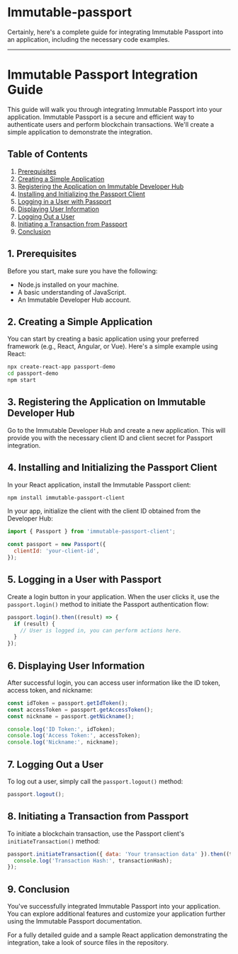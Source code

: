 # Immutable-passport
Certainly, here's a complete guide for integrating Immutable Passport into an application, including the necessary code examples.

---

# Immutable Passport Integration Guide

This guide will walk you through integrating Immutable Passport into your application. Immutable Passport is a secure and efficient way to authenticate users and perform blockchain transactions. We'll create a simple application to demonstrate the integration.

## Table of Contents
1. [Prerequisites](#prerequisites)
2. [Creating a Simple Application](#creating-a-simple-application)
3. [Registering the Application on Immutable Developer Hub](#registering-the-application)
4. [Installing and Initializing the Passport Client](#installing-and-initializing-passport)
5. [Logging in a User with Passport](#logging-in-a-user)
6. [Displaying User Information](#displaying-user-information)
7. [Logging Out a User](#logging-out-a-user)
8. [Initiating a Transaction from Passport](#initiating-transaction)
9. [Conclusion](#conclusion)

## 1. Prerequisites
Before you start, make sure you have the following:

- Node.js installed on your machine.
- A basic understanding of JavaScript.
- An Immutable Developer Hub account.

## 2. Creating a Simple Application
You can start by creating a basic application using your preferred framework (e.g., React, Angular, or Vue). Here's a simple example using React:

```bash
npx create-react-app passport-demo
cd passport-demo
npm start
```

## 3. Registering the Application on Immutable Developer Hub
Go to the Immutable Developer Hub and create a new application. This will provide you with the necessary client ID and client secret for Passport integration.

## 4. Installing and Initializing the Passport Client
In your React application, install the Immutable Passport client:

```bash
npm install immutable-passport-client
```

In your app, initialize the client with the client ID obtained from the Developer Hub:

```javascript
import { Passport } from 'immutable-passport-client';

const passport = new Passport({
  clientId: 'your-client-id',
});
```

## 5. Logging in a User with Passport
Create a login button in your application. When the user clicks it, use the `passport.login()` method to initiate the Passport authentication flow:

```javascript
passport.login().then((result) => {
  if (result) {
    // User is logged in, you can perform actions here.
  }
});
```

## 6. Displaying User Information
After successful login, you can access user information like the ID token, access token, and nickname:

```javascript
const idToken = passport.getIdToken();
const accessToken = passport.getAccessToken();
const nickname = passport.getNickname();

console.log('ID Token:', idToken);
console.log('Access Token:', accessToken);
console.log('Nickname:', nickname);
```

## 7. Logging Out a User
To log out a user, simply call the `passport.logout()` method:

```javascript
passport.logout();
```

## 8. Initiating a Transaction from Passport
To initiate a blockchain transaction, use the Passport client's `initiateTransaction()` method:

```javascript
passport.initiateTransaction({ data: 'Your transaction data' }).then((transactionHash) => {
  console.log('Transaction Hash:', transactionHash);
});
```

## 9. Conclusion
You've successfully integrated Immutable Passport into your application. You can explore additional features and customize your application further using the Immutable Passport documentation.

For a fully detailed guide and a sample React application demonstrating the integration, take a look of source files in the repository.
